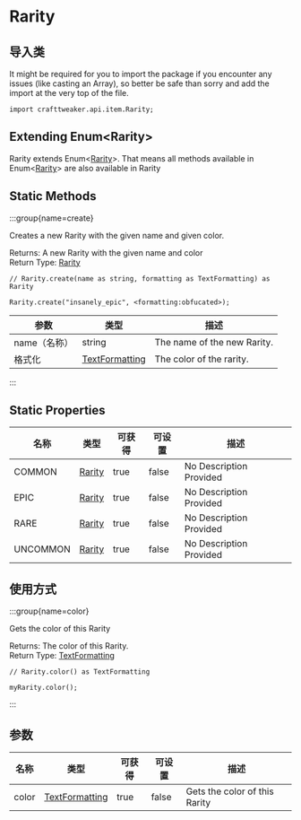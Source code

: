 # Rarity

## 导入类

It might be required for you to import the package if you encounter any issues (like casting an Array), so better be safe than sorry and add the import at the very top of the file.
```zenscript
import crafttweaker.api.item.Rarity;
```


## Extending Enum&lt;Rarity&gt;

Rarity extends Enum&lt;[Rarity](/vanilla/api/item/Rarity)&gt;. That means all methods available in Enum&lt;[Rarity](/vanilla/api/item/Rarity)&gt; are also available in Rarity

## Static Methods

:::group{name=create}

Creates a new Rarity with the given name and given color.

Returns: A new Rarity with the given name and color  
Return Type: [Rarity](/vanilla/api/item/Rarity)

```zenscript
// Rarity.create(name as string, formatting as TextFormatting) as Rarity

Rarity.create("insanely_epic", <formatting:obfucated>);
```

| 参数       | 类型                                                      | 描述                          |
| -------- | ------------------------------------------------------- | --------------------------- |
| name（名称） | string                                                  | The name of the new Rarity. |
| 格式化      | [TextFormatting](/vanilla/api/util/text/TextFormatting) | The color of the rarity.    |


:::

## Static Properties

| 名称       | 类型                                 | 可获得  | 可设置   | 描述                      |
| -------- | ---------------------------------- | ---- | ----- | ----------------------- |
| COMMON   | [Rarity](/vanilla/api/item/Rarity) | true | false | No Description Provided |
| EPIC     | [Rarity](/vanilla/api/item/Rarity) | true | false | No Description Provided |
| RARE     | [Rarity](/vanilla/api/item/Rarity) | true | false | No Description Provided |
| UNCOMMON | [Rarity](/vanilla/api/item/Rarity) | true | false | No Description Provided |

## 使用方式

:::group{name=color}

Gets the color of this Rarity

Returns: The color of this Rarity.  
Return Type: [TextFormatting](/vanilla/api/util/text/TextFormatting)

```zenscript
// Rarity.color() as TextFormatting

myRarity.color();
```

:::


## 参数

| 名称    | 类型                                                      | 可获得  | 可设置   | 描述                            |
| ----- | ------------------------------------------------------- | ---- | ----- | ----------------------------- |
| color | [TextFormatting](/vanilla/api/util/text/TextFormatting) | true | false | Gets the color of this Rarity |

